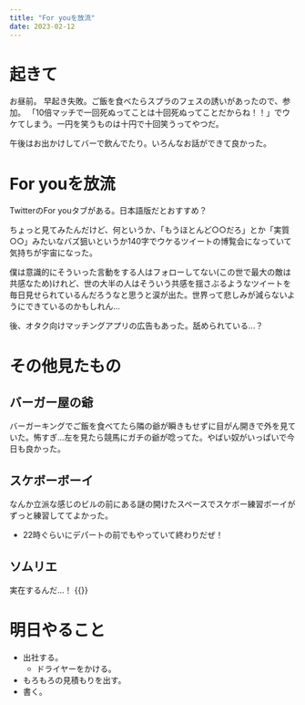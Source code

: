 ```yaml
---
title: "For youを放流"
date: 2023-02-12
---
```


# 起きて
お昼前。
早起き失敗。ご飯を食べたらスプラのフェスの誘いがあったので、参加。
「10倍マッチで一回死ぬってことは十回死ぬってことだからね！！」でウケてしまう。一円を笑うものは十円で十回笑うってやつだ。

午後はお出かけしてバーで飲んでたり。いろんなお話ができて良かった。

# For youを放流
TwitterのFor youタブがある。日本語版だとおすすめ？

ちょっと見てみたんだけど、何というか、「もうほとんど○○だろ」とか「実質○○」みたいなバズ狙いというか140字でウケるツイートの博覧会になっていて気持ちが宇宙になった。

僕は意識的にそういった言動をする人はフォローしてない(この世で最大の敵は共感なため)けれど、世の大半の人はそういう共感を揺さぶるようなツイートを毎日見せられているんだろうなと思うと涙が出た。世界って悲しみが減らないようにできているのかもしれん...

後、オタク向けマッチングアプリの広告もあった。舐められている...？
# その他見たもの
## バーガー屋の爺
バーガーキングでご飯を食べてたら隣の爺が瞬きもせずに目がん開きで外を見ていた。怖すぎ...左を見たら競馬にガチの爺が唸ってた。やばい奴がいっぱいで今日も良かった。
## スケボーボーイ
なんか立派な感じのビルの前にある謎の開けたスペースでスケボー練習ボーイがずっと練習しててよかった。
- 22時ぐらいにデパートの前でもやっていて終わりだぜ！

## ソムリエ
実在するんだ...！
{{<tweet user="dango_bot" id="1624797388262248448">}}

# 明日やること
- 出社する。
  - ドライヤーをかける。
- もろもろの見積もりを出す。
- 書く。
